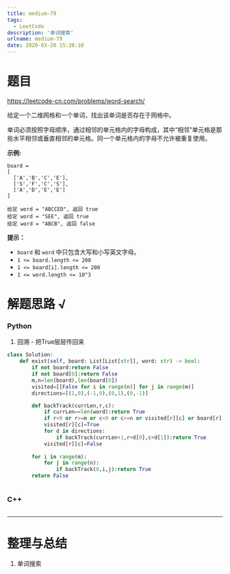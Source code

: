 ```yaml
---
title: medium-79
tags:
  - LeetCode
description: '单词搜索'
urlname: medium-79
date: 2020-03-20 15:38:10
---
```


# 题目

https://leetcode-cn.com/problems/word-search/

给定一个二维网格和一个单词，找出该单词是否存在于网格中。

单词必须按照字母顺序，通过相邻的单元格内的字母构成，其中“相邻”单元格是那些水平相邻或垂直相邻的单元格。同一个单元格内的字母不允许被重复使用。

 

**示例:**

```
board =
[
  ['A','B','C','E'],
  ['S','F','C','S'],
  ['A','D','E','E']
]

给定 word = "ABCCED", 返回 true
给定 word = "SEE", 返回 true
给定 word = "ABCB", 返回 false
```

 

**提示：**

- `board` 和 `word` 中只包含大写和小写英文字母。
- `1 <= board.length <= 200`
- `1 <= board[i].length <= 200`
- `1 <= word.length <= 10^3`

# 解题思路 √

### Python

1. 回溯 - 把True层层传回来

```python
class Solution:
    def exist(self, board: List[List[str]], word: str) -> bool:
        if not board:return False
        if not board[0]:return False
        m,n=len(board),len(board[0])
        visited=[[False for i in range(n)] for j in range(m)]
        directions=[(1,0),(-1,0),(0,1),(0,-1)]

        def backTrack(currLen,r,c):
            if currLen==len(word):return True
            if r<0 or r>=m or c<0 or c>=n or visited[r][c] or board[r][c]!=word[currLen]:return False
            visited[r][c]=True
            for d in directions:
                if backTrack(currLen+1,r+d[0],c+d[1]):return True
            visited[r][c]=False
        
        for i in range(m):
            for j in range(n):
                if backTrack(0,i,j):return True
        return False
```


```python

```



### C++

```cpp

```

---



# 整理与总结

1. 单词搜索

